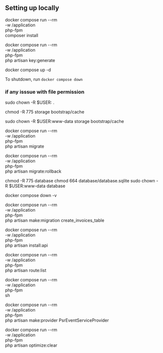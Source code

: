 
## Setting up locally

docker compose run --rm \
    -w /application \
    php-fpm \
    composer install

docker compose run --rm \
    -w /application \
    php-fpm \
    php artisan key:generate

docker compose up -d

To shutdown, run `docker compose down`


### if any isssue with file permission

sudo chown -R $USER: .

chmod -R 775 storage bootstrap/cache

sudo  chown -R $USER:www-data storage bootstrap/cache

docker compose run --rm \
    -w /application \
    php-fpm \
    php artisan migrate

docker compose run --rm \
    -w /application \
    php-fpm \
    php artisan migrate:rollback

chmod -R 775 database
chmod 664 database/database.sqlite
sudo chown -R $USER:www-data database


docker compose down -v

docker compose run --rm \
    -w /application \
    php-fpm \
    php artisan make:migration create_invoices_table

docker compose run --rm \
    -w /application \
    php-fpm \
    php artisan install:api

docker compose run --rm \
    -w /application \
    php-fpm \
    php artisan route:list


docker compose run --rm \
    -w /application \
    php-fpm \
    sh

docker compose run --rm \
    -w /application \
    php-fpm \
    php artisan make:provider PsrEventServiceProvider

docker compose run --rm \
    -w /application \
    php-fpm \
    php artisan optimize:clear
